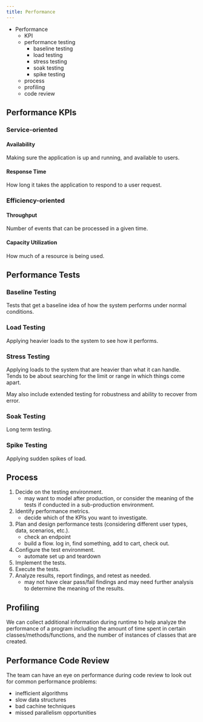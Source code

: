 ```yaml
---
title: Performance
---
```


- Performance
  - KPI
  - performance testing
    - baseline testing
    - load testing
    - stress testing
    - soak testing
    - spike testing
  - process
  - profiling
  - code review

## Performance KPIs

### Service-oriented

#### Availability

Making sure the application is up and running, and available to users.

#### Response Time

How long it takes the application to respond to a user request.

### Efficiency-oriented

#### Throughput

Number of events that can be processed in a given time.

#### Capacity Utilization

How much of a resource is being used.

## Performance Tests

### Baseline Testing

Tests that get a baseline idea of how the system performs under normal conditions.

### Load Testing

Applying heavier loads to the system to see how it performs.

### Stress Testing

Applying loads to the system that are heavier than what it can handle. Tends to
be about searching for the limit or range in which things come apart.

May also include extended testing for robustness and ability to recover from error.

### Soak Testing

Long term testing.

### Spike Testing

Applying sudden spikes of load.

## Process

1. Decide on the testing environment.
   - may want to model after production, or consider the meaning of the tests
     if conducted in a sub-production environment.
2. Identify performance metrics.
   - decide which of the KPIs you want to investigate.
3. Plan and design performance tests (considering different user types, data, scenarios, etc.).
   - check an endpoint
   - build a flow. log in, find something, add to cart, check out.
4. Configure the test environment.
   - automate set up and teardown
5. Implement the tests.
6. Execute the tests.
7. Analyze results, report findings, and retest as needed.
   - may not have clear pass/fail findings and may need further analysis to
     determine the meaning of the results.

## Profiling

We can collect additional information during runtime to help analyze the
performance of a program including the amount of time spent in certain
classes/methods/functions, and the number of instances of classes that are
created.

## Performance Code Review

The team can have an eye on performance during code review to look out for
common performance problems:

- inefficient algorithms
- slow data structures
- bad cachine techniques
- missed parallelism opportunities
